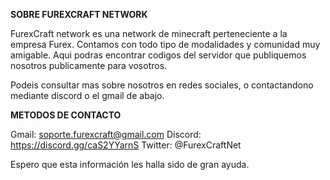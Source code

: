 **SOBRE FUREXCRAFT NETWORK**

FurexCraft network es una network de minecraft perteneciente a la empresa Furex.
Contamos con todo tipo de modalidades y comunidad muy amigable.
Aqui podras encontrar codigos del servidor que publiquemos nosotros publicamente para vosotros.

Podeis consultar mas sobre nosotros en redes sociales, o contactandono mediante discord o el gmail de abajo.

**METODOS DE CONTACTO**

Gmail: soporte.furexcraft@gmail.com
Discord: https://discord.gg/caS2YYarnS
Twitter: @FurexCraftNet


Espero que esta información les halla sido de gran ayuda.
